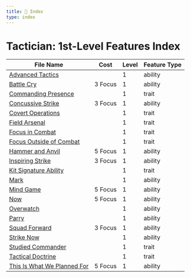 ```yaml
---
title: 📑 Index
type: index
---
```


# Tactician: 1st-Level Features Index

| File Name                                                               | Cost    | Level | Feature Type |
| ----------------------------------------------------------------------- | ------- | ----- | ------------ |
| [Advanced Tactics](../Advanced%20Tactics)                               |         | 1     | ability      |
| [Battle Cry](../Battle%20Cry)                                           | 3 Focus | 1     | ability      |
| [Commanding Presence](../Commanding%20Presence)                         |         | 1     | trait        |
| [Concussive Strike](../Concussive%20Strike)                             | 3 Focus | 1     | ability      |
| [Covert Operations](../Covert%20Operations)                             |         | 1     | trait        |
| [Field Arsenal](../Field%20Arsenal)                                     |         | 1     | trait        |
| [Focus in Combat](../Focus%20in%20Combat)                               |         | 1     | trait        |
| [Focus Outside of Combat](../Focus%20Outside%20of%20Combat)             |         | 1     | trait        |
| [Hammer and Anvil](../Hammer%20and%20Anvil)                             | 5 Focus | 1     | ability      |
| [Inspiring Strike](../Inspiring%20Strike)                               | 3 Focus | 1     | ability      |
| [Kit Signature Ability](../Kit%20Signature%20Ability)                   |         | 1     | trait        |
| [Mark](../Mark)                                                         |         | 1     | ability      |
| [Mind Game](../Mind%20Game)                                             | 5 Focus | 1     | ability      |
| [Now](../Now)                                                           | 5 Focus | 1     | ability      |
| [Overwatch](../Overwatch)                                               |         | 1     | ability      |
| [Parry](../Parry)                                                       |         | 1     | ability      |
| [Squad Forward](../Squad%20Forward)                                     | 3 Focus | 1     | ability      |
| [Strike Now](../Strike%20Now)                                           |         | 1     | ability      |
| [Studied Commander](../Studied%20Commander)                             |         | 1     | trait        |
| [Tactical Doctrine](../Tactical%20Doctrine)                             |         | 1     | trait        |
| [This Is What We Planned For](../This%20Is%20What%20We%20Planned%20For) | 5 Focus | 1     | ability      |
